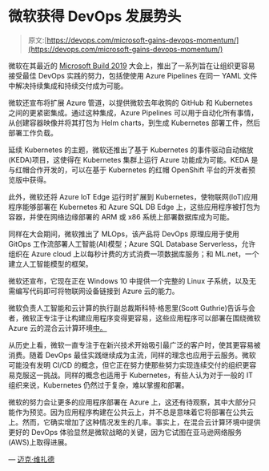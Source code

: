 # 微软获得 DevOps 发展势头

> 原文:[https://devops.com/microsoft-gains-devops-momentum/](https://devops.com/microsoft-gains-devops-momentum/)

微软在其最近的 [Microsoft Build 2019](https://www.microsoft.com/en-us/build) 大会上，推出了一系列旨在让组织更容易接受最佳 DevOps 实践的努力，包括使使用 Azure Pipelines 在同一 YAML 文件中解决持续集成和持续交付成为可能。

微软还宣布将扩展 Azure 管道，以提供微软去年收购的 GitHub 和 Kubernetes 之间的更紧密集成。通过这种集成，Azure Pipelines 可以用于自动化所有事情，从创建容器映像并将其打包为 Helm charts，到生成 Kubernetes 部署工件，然后部署工作负载。

延续 Kubernetes 的主题，微软还推出了基于 Kubernetes 的事件驱动自动缩放(KEDA)项目，这使得在 Kubernetes 集群上运行 Azure 功能成为可能。KEDA 是与红帽合作开发的，可以在基于 Kubernetes 的红帽 OpenShift 平台的开发者预览版中获得。

此外，微软还将 Azure IoT Edge 运行时扩展到 Kubernetes，使物联网(IoT)应用程序能够部署在 Kubernetes 和 Azure SQL DB Edge 上，这些应用程序被打包为容器，并使在网络边缘部署的 ARM 或 x86 系统上部署数据库成为可能。

同样在大会期间，微软推出了 MLOps，该产品将 DevOps 原理应用于使用 GitOps 工作流部署人工智能(AI)模型；Azure SQL Database Serverless，允许组织在 Azure cloud 上以每秒计费的方式消费一项数据库服务；和 ML.net，一个建立人工智能模型的框架。

微软还宣布，它现在正在 Windows 10 中提供一个完整的 Linux 子系统，以及无需编写代码即可将物联网设备链接到 Azure 云的能力。

微软负责人工智能和云计算的执行副总裁斯科特·格思里(Scott Guthrie)告诉与会者，微软正专注于让构建应用程序变得更容易，这些应用程序可以部署在围绕微软 Azure 云的混合云计算环境[中。](https://devops.com/deploying-into-azure-app-service-using-azure-devops-ci-cd-pipeline/)

从历史上看，微软一直专注于在新兴技术开始吸引最广泛的客户时，使其更容易被消费。随着 DevOps 最佳实践继续成为主流，同样的理念也应用于云服务。微软可能没有发明 CI/CD 的概念，但它正在努力使那些努力实现连续交付的组织更容易克服这一挑战。同样的概念也适用于 Kubernetes，有些人认为对于一般的 IT 组织来说，Kubernetes 仍然过于复杂，难以掌握和部署。

微软的努力会让更多的应用程序部署在 Azure 上，这还有待观察，其中大部分只能作为预览。因为应用程序构建在公共云上，并不总是意味着它将部署在公共云上。然而，它确实增加了这种情况发生的几率。事实上，在混合云计算环境中提供更好的 DevOps 体验显然是微软战略的关键，因为它试图在亚马逊网络服务(AWS)上取得进展。

— [迈克·维扎德](https://devops.com/author/mike-vizard/)